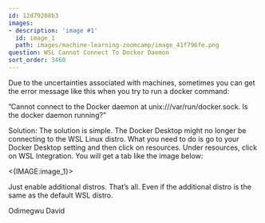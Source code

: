 ```yaml
---
id: 12d79208b3
images:
- description: 'image #1'
  id: image_1
  path: images/machine-learning-zoomcamp/image_41f796fe.png
question: WSL Cannot Connect To Docker Daemon
sort_order: 3460
---
```


Due to the uncertainties associated with machines, sometimes you can get the error message like this when you try to run a docker command:

”Cannot connect to the Docker daemon at unix:///var/run/docker.sock. Is the docker daemon running?”

Solution: The solution is simple. The Docker Desktop might no longer be connecting to the WSL Linux distro. What you need to do is go to your Docker Desktop setting and then click on resources. Under resources, click on WSL Integration. You will get a tab like the image below:

<{IMAGE:image_1}>

Just enable additional distros. That’s all. Even if the additional distro is the same as the default WSL distro.

Odimegwu David

